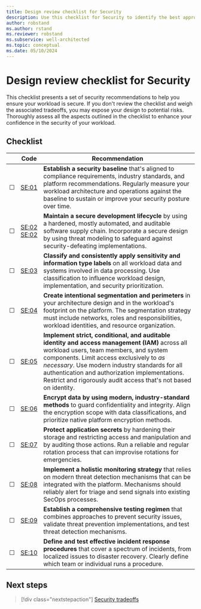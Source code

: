 ```yaml
---
title: Design review checklist for Security
description: Use this checklist for Security to identify the best approach for secure, governed, and compliant workloads.
author: robstand
ms.author: rstand
ms.reviewer: robstand
ms.subservice: well-architected
ms.topic: conceptual
ms.date: 05/10/2024
---
```


# Design review checklist for Security

This checklist presents a set of security recommendations to help you ensure your workload is secure. If you don't review the checklist and weigh the associated tradeoffs, you may expose your design to potential risks. Thoroughly assess all the aspects outlined in the checklist to enhance your confidence in the security of your workload.

## Checklist

|&nbsp;|Code|Recommendation|
|---|---|---|
|&#9744;|[SE:01](./establish-baseline.md)|**Establish a security baseline** that's aligned to compliance requirements, industry standards, and platform recommendations. Regularly measure your workload architecture and operations against the baseline to sustain or improve your security posture over time.|
|&#9744;|[SE:02](./secure-development-lifecycle.md)<br>[SE:02](./threat-model.md)|**Maintain a secure development lifecycle** by using a hardened, mostly automated, and auditable software supply chain. Incorporate a secure design by using threat modeling to safeguard against security-defeating implementations.|
|&#9744;|[SE:03](./data-classification.md)|**Classify and consistently apply sensitivity and information type labels** on all workload data and systems involved in data processing. Use classification to influence workload design, implementation, and security prioritization.|
|&#9744;|[SE:04](./segmentation.md)|**Create intentional segmentation and perimeters** in your architecture design and in the workload's footprint on the platform. The segmentation strategy must include networks, roles and responsibilities, workload identities, and resource organization.|
|&#9744;|[SE:05](./identity-access.md)|**Implement strict, conditional, and auditable identity and access management (IAM)** across all workload users, team members, and system components. Limit access exclusively to *as necessary*. Use modern industry standards for all authentication and authorization implementations. Restrict and rigorously audit access that's not based on identity.|
|&#9744;|[SE:06](./encryption.md)|**Encrypt data by using modern, industry-standard methods** to guard confidentiality and integrity. Align the encryption scope with data classifications, and prioritize native platform encryption methods.|
|&#9744;|[SE:07](./application-secrets.md)|**Protect application secrets** by hardening their storage and restricting access and manipulation and by auditing those actions. Run a reliable and regular rotation process that can improvise rotations for emergencies.|
|&#9744;|[SE:08](./monitor-threats.md)|**Implement a holistic monitoring strategy** that relies on modern threat detection mechanisms that can be integrated with the platform. Mechanisms should reliably alert for triage and send signals into existing SecOps processes.|
|&#9744;|[SE:09](./testing.md)|**Establish a comprehensive testing regimen** that combines approaches to prevent security issues, validate threat prevention implementations, and test threat detection mechanisms.|
|&#9744;|[SE:10](./incident-response.md)|**Define and test effective incident response procedures** that cover a spectrum of incidents, from localized issues to disaster recovery. Clearly define which team or individual runs a procedure.|

## Next steps

> [!div class="nextstepaction"]
> [Security tradeoffs](tradeoffs.md)